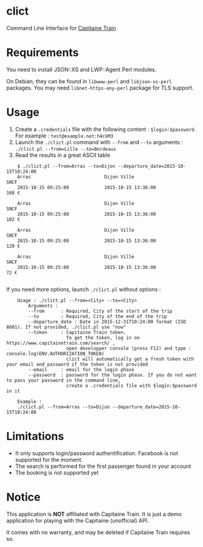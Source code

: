 # clict
Command Line Interface for [Capitaine Train](https://www.capitainetrain.com/)

# Requirements
You need to install JSON::XS and LWP::Agent Perl modules.

On Debian, they can be found in `libwww-perl` and `libjson-xs-perl` packages. You may need `libnet-https-any-perl` package for TLS support.

# Usage
1. Create a `.credentials` file with the following content : `$login:$password`. For example : `test@example.net:h4ckM3`
2. Launch the `./clict.pl` command with `--from` and `--to` arguments :
    `./clict.pl --from=Lille --to=Bordeaux`
3. Read the results in a great ASCII table

```
    $ ./clict.pl --from=Arras --to=Dijon --departure_date=2015-10-15T10:24:00
    Arras                           Dijon Ville                    SNCF
    2015-10-15 09:25:00             2015-10-15 13:36:00                 168 €

    Arras                           Dijon Ville                    SNCF
    2015-10-15 09:25:00             2015-10-15 13:36:00                 102 €

    Arras                           Dijon Ville                    SNCF
    2015-10-15 09:25:00             2015-10-15 13:36:00                 120 €

    Arras                           Dijon Ville                    SNCF
    2015-10-15 09:25:00             2015-10-15 13:36:00                  72 €


```

If you need more options, launch `./clict.pl` without options :

````
    Usage : ./clict.pl --from=<City> --to=<City>
        Arguments :
        --from      : Required, City of the start of the trip
        --to        : Required, City of the end of the trip
        --departure_date : Date in 2015-12-31T10:24:00 format (ISO 8601). If not provided, ./clict.pl use "now"
        --token     : Capitaine Train token.
                      To get the token, log in on https://www.capitainetrain.com/search/ ,
                      open developper console (press F12) and type : console.log(ENV.AUTHORIZATION_TOKEN)
                      clict will automatically get a fresh token with your email and password if the token is not provided
        --email     : email for the login phase
        --password  : password for the login phase. If you do not want to pass your password in the command line,
                      create a .credentials file with $login:$password in it

    Example :
    ./clict.pl --from=Arras --to=Dijon --departure_date=2015-10-15T10:24:00

````

# Limitations
- It only supports login/password authentification. Facebook is not supported for the moment.
- The search is performed for the first passenger found in your account
- The booking is not supported yet

# Notice
This application is **NOT** affiliated with Capitaine Train.
It is just a demo application for playing with the Capitaine (unofficial) API.

It comes with no warranty, and may be deleted if Capitaine Train requires so.

